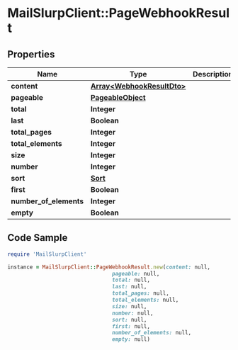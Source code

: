 # MailSlurpClient::PageWebhookResult

## Properties

Name | Type | Description | Notes
------------ | ------------- | ------------- | -------------
**content** | [**Array&lt;WebhookResultDto&gt;**](WebhookResultDto) |  | [optional] 
**pageable** | [**PageableObject**](PageableObject) |  | [optional] 
**total** | **Integer** |  | [optional] 
**last** | **Boolean** |  | [optional] 
**total_pages** | **Integer** |  | [optional] 
**total_elements** | **Integer** |  | [optional] 
**size** | **Integer** |  | [optional] 
**number** | **Integer** |  | [optional] 
**sort** | [**Sort**](Sort) |  | [optional] 
**first** | **Boolean** |  | [optional] 
**number_of_elements** | **Integer** |  | [optional] 
**empty** | **Boolean** |  | [optional] 

## Code Sample

```ruby
require 'MailSlurpClient'

instance = MailSlurpClient::PageWebhookResult.new(content: null,
                                 pageable: null,
                                 total: null,
                                 last: null,
                                 total_pages: null,
                                 total_elements: null,
                                 size: null,
                                 number: null,
                                 sort: null,
                                 first: null,
                                 number_of_elements: null,
                                 empty: null)
```


